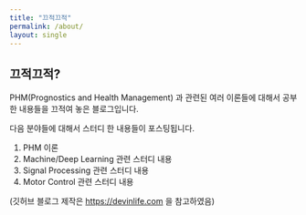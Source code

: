 ```yaml
---
title: "끄적끄적"
permalink: /about/
layout: single
---
```


## 끄적끄적?

PHM(Prognostics and Health Management) 과 관련된 여러 이론들에 대해서 공부한 내용들을 끄적여 놓은 블로그입니다.

다음 분야들에 대해서 스터디 한 내용들이 포스팅됩니다.

1. PHM 이론
2. Machine/Deep Learning 관련 스터디 내용
3. Signal Processing 관련 스터디 내용
4. Motor Control 관련 스터디 내용


(깃허브 블로그 제작은 https://devinlife.com 을 참고하였음)